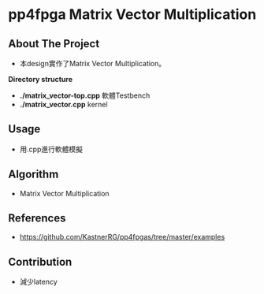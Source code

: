 # pp4fpga Matrix Vector Multiplication

## About The Project
* 本design實作了Matrix Vector Multiplication。

**Directory structure**
* **./matrix_vector-top.cpp** 軟體Testbench
* **./matrix_vector.cpp** kernel

## Usage
* 用.cpp進行軟體模擬

## Algorithm
* Matrix Vector Multiplication

## References
* https://github.com/KastnerRG/pp4fpgas/tree/master/examples

## Contribution
* 減少latency


